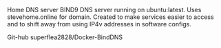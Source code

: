 Home DNS server
BIND9 DNS server running on ubuntu:latest. Uses stevehome.online for domain. Created to make services easier to access and to shift away from using IP4v addresses in software configs.

Git-hub superflea2828/Docker-BindDNS